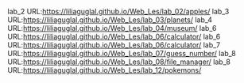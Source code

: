   lab_2  URL:https://liliaguglal.github.io/Web_Les/lab_02/apples/
  lab_3  URL:https://liliaguglal.github.io/Web_Les/lab_03/planets/
  lab_4  URL:https://liliaguglal.github.io/Web_Les/lab_04/museum/
  lab_6  URL:https://liliaguglal.github.io/Web_Les/lab_06/calculator/
  lab_6  URL:https://liliaguglal.github.io/Web_Les/lab_06/calculator/
  lab_7  URL:https://liliaguglal.github.io/Web_Les/lab_07/guess_number/
  lab_8  URL:https://liliaguglal.github.io/Web_Les/lab_08/file_manager/
  lab_8  URL:https://liliaguglal.github.io/Web_Les/lab_12/pokemons/
